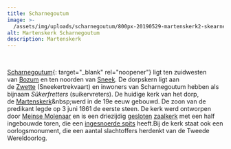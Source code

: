 ```yaml
---
title: Scharnegoutum
image: >-
  /assets/img/uploads/scharnegoutum/800px-20190529-martenskerk2-skearnegoutum.jpg
alt: Martenskerk Scharnegoutum
description: Martenskerk
---
```


&nbsp;

[Scharnegoutum](https://nl.wikipedia.org/wiki/Scharnegoutum){: target="_blank" rel="noopener"} ligt ten zuidwesten van&nbsp;[Bozum](https://nl.wikipedia.org/wiki/Bozum)&nbsp;en ten noorden van&nbsp;[Sneek](https://nl.wikipedia.org/wiki/Sneek_&#40;stad&#41;). De dorpskern ligt aan de&nbsp;[Zwette](https://nl.wikipedia.org/wiki/Zwette)&nbsp;(Sneekertrekvaart) en inwoners van Scharnegoutum hebben als bijnaam&nbsp;*S&ucirc;kerfretters*&nbsp;(suikervreters). De huidige kerk van het dorp, de&nbsp;[Martenskerk](https://nl.wikipedia.org/wiki/Martenskerk_&#40;Scharnegoutum&#41;)&nbsp;werd in de 19e eeuw gebouwd. De zoon van de predikant legde op 3 juni 1861 de eerste steen. De kerk werd ontworpen door&nbsp;[Meinse Molenaar](https://nl.wikipedia.org/wiki/Meinse_Molenaar)&nbsp;en is een driezijdig&nbsp;[gesloten](https://nl.wikipedia.org/wiki/Koorsluiting)&nbsp;[zaalkerk](https://nl.wikipedia.org/wiki/Zaalkerk)&nbsp;met een half ingebouwde toren, die een&nbsp;[ingesnoerde spits](https://nl.wikipedia.org/wiki/Ingesnoerde_torenspits)&nbsp;heeft.Bij de kerk staat ook een oorlogsmonument, die een aantal slachtoffers herdenkt van de Tweede Wereldoorlog.

